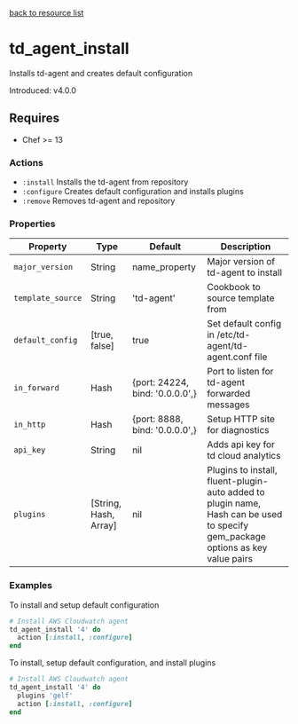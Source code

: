 [back to resource list](https://github.com/treasure-data/chef-td-agent#resources)

# td_agent_install

Installs td-agent and creates default configuration

Introduced: v4.0.0

## Requires

- Chef >= 13

### Actions

- `:install` Installs the td-agent from repository
- `:configure` Creates default configuration and installs plugins
- `:remove` Removes td-agent and repository

### Properties

| Property | Type | Default | Description |
|----------|------|---------|-------------|
| `major_version` | String | name_property | Major version of td-agent to install |
| `template_source` | String | 'td-agent' | Cookbook to source template from |
| `default_config` | [true, false] | true | Set default config in /etc/td-agent/td-agent.conf file |
| `in_forward` | Hash | {port: 24224, bind: '0.0.0.0',} | Port to listen for td-agent forwarded messages |
| `in_http` | Hash | {port: 8888, bind: '0.0.0.0',} | Setup HTTP site for diagnostics |
| `api_key` | String | nil | Adds api key for td cloud analytics |
| `plugins` | [String, Hash, Array] | nil | Plugins to install, fluent-plugin- auto added to plugin name, Hash can be used to specify gem_package options as key value pairs |

### Examples

To install and setup default configuration

```ruby
# Install AWS Cloudwatch agent
td_agent_install '4' do
  action [:install, :configure]
end
```

To install, setup default configuration, and install plugins

```ruby
# Install AWS Cloudwatch agent
td_agent_install '4' do
  plugins 'gelf'
  action [:install, :configure]
end
```
